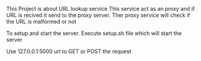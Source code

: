 This Project is about URL lookup service
This service act as an proxy and if URL is recived it send to the proxy server.
Ther proxy service will check if the URL is malformed or not

To setup and start the server.
Execute setup.sh file which will start the server

Use 127.0.0.1:5000 url to GET or POST the request